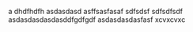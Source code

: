 a
dhdfhdfh
asdasdasd
asffsasfasaf
sdfsdsf
sdfsdfsdf
asdasdasdasdasddfgdfgdf
asdasdasdasfasf
xcvxcvxc
